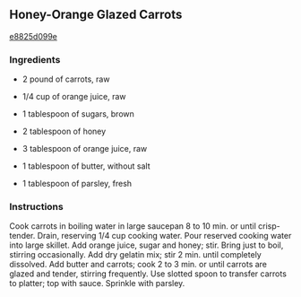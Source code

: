 ## Honey-Orange Glazed Carrots

[e8825d099e](http://www.kraftrecipes.com/recipes/honey-orange-glazed-carrots-170709.aspx)

### Ingredients

 - 2 pound of carrots, raw

 - 1/4 cup of orange juice, raw

 - 1 tablespoon of sugars, brown

 - 2 tablespoon of honey

 - 3 tablespoon of orange juice, raw

 - 1 tablespoon of butter, without salt

 - 1 tablespoon of parsley, fresh

### Instructions

Cook carrots in boiling water in large saucepan 8 to 10 min. or until crisp-tender. Drain, reserving 1/4 cup cooking water. Pour reserved cooking water into large skillet. Add orange juice, sugar and honey; stir. Bring just to boil, stirring occasionally. Add dry gelatin mix; stir 2 min. until completely dissolved. Add butter and carrots; cook 2 to 3 min. or until carrots are glazed and tender, stirring frequently. Use slotted spoon to transfer carrots to platter; top with sauce. Sprinkle with parsley.